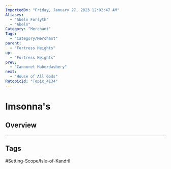```yaml
---
ImportedOn: "Friday, January 27, 2023 12:02:47 AM"
Aliases:
  - "Abeln Forsyth"
  - "Abeln"
Category: "Merchant"
Tags:
  - "Category/Merchant"
parent:
  - "Fortress Heights"
up:
  - "Fortress Heights"
prev:
  - "Cannoret Haberdashery"
next:
  - "House of All Gods"
RWtopicId: "Topic_4134"
---
```

# Imsonna's
## Overview

---
## Tags
#Setting-Scope/Isle-of-Kandril

